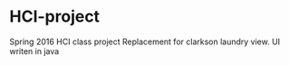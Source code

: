 # HCI-project
Spring 2016 HCI class project
Replacement for clarkson laundry view.
UI writen in java

